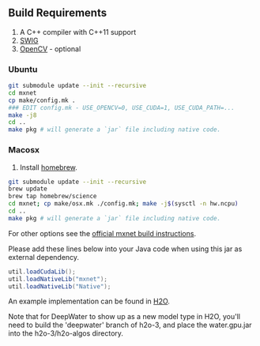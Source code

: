 ## Build Requirements

1. A C++ compiler with C++11 support
1. [SWIG](http://www.swig.org/)
1. [OpenCV](http://opencv.org) - optional

### Ubuntu

```bash
git submodule update --init --recursive
cd mxnet
cp make/config.mk .
### EDIT config.mk - USE_OPENCV=0, USE_CUDA=1, USE_CUDA_PATH=...
make -j8
cd ..
make pkg # will generate a `jar` file including native code.
```

### Macosx

1. Install [homebrew](http://brew.sh).
```bash
git submodule update --init --recursive
brew update
brew tap homebrew/science
cd mxnet; cp make/osx.mk ./config.mk; make -j$(sysctl -n hw.ncpu)
cd ..
make pkg # will generate a `jar` file including native code.
```

For other options see the [official mxnet build instructions](http://mxnet.readthedocs.io/en/latest/how_to/build.html).

Please add these lines below into your Java code when using this jar as external dependency.

```Java
util.loadCudaLib();
util.loadNativeLib("mxnet");
util.loadNativeLib("Native");
```

An example implementation can be found in [H2O](https://github.com/h2oai/h2o-3/blob/deepwater/h2o-algos/src/test/java/hex/deepwater/DeepWaterTest.java).

Note that for DeepWater to show up as a new model type in H2O, you'll need to build the 'deepwater' branch of h2o-3, and place the water.gpu.jar into the h2o-3/h2o-algos directory.
